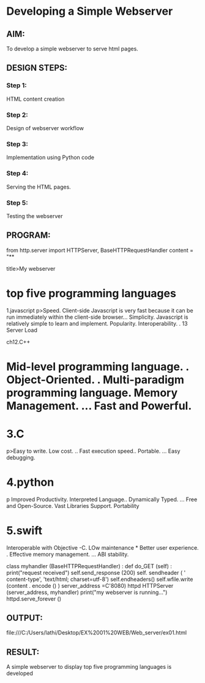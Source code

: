 # Developing a Simple Webserver
## AIM:

To develop a simple webserver to serve html pages.
## DESIGN STEPS:
### Step 1:

HTML content creation
### Step 2:

Design of webserver workflow
### Step 3:

Implementation using Python code
### Step 4:

Serving the HTML pages.
### Step 5:

Testing the webserver
## PROGRAM:

from http.server import HTTPServer, BaseHTTPRequestHandler content = "** 
<!DOCTYPE html> 
<html> 
<head> 
title>My webserver</title> 
</head> 
<body> 
<h1>top five programming languages</h1 
<h1>1.javascript</h1> 
p>Speed. Client-side Javascript is very fast because it can be run immediately within 
the client-side browser...
Simplicity. Javascript is relatively simple to learn and implement. 
Popularity.
Interoperability. . 
13 
Server Load</p>
ch12.C++<h1> 
<p>Mid-level programming language. . 
Object-Oriented. . 
Multi-paradigm programming language. 
Memory Management. ... 
Fast and Powerful.</p> 
<h1>3.C</h1> 
p>Easy to write. 
Low cost. .. 
Fast execution speed.. 
Portable. ... 
Easy debugging.</p> 
<h1>4.python</h1> 
p Improved Productivity. 
Interpreted Language.. 
Dynamically Typed. ... 
Free and Open-Source. 
Vast Libraries Support. 
Portability</p> 
<h1>5.swift</h1> 
<p>Interoperable with Objective -C. 
LOw maintenance * 
Better user experience. . Effective memory management. ...
ABI stability. </p> 
</body 
</html> 
class myhandler (BaseHTTPRequestHandler) : 
def do_GET (self) : 
print("request received") 
self.send_response (200) 
self. sendheader ( ' content-type', 'text/html; charset=utf-8') 
self.endheaders() 
self.wfile.write (content . encode () ) 
server_address =C'8080) 
httpd HTTPServer (server_address, myhandler) 
print("my webserver is running...") 
httpd.serve_forever ()


## OUTPUT:
file:///C:/Users/lathi/Desktop/EX%2001%20WEB/Web_server/ex01.html

## RESULT:
A simple webserver to display top five programming languages is developed